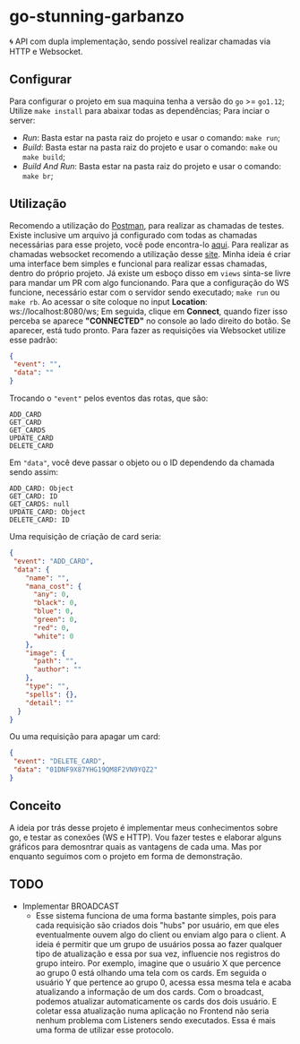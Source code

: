 # go-stunning-garbanzo
🌀 API com dupla implementação, sendo possível realizar chamadas via HTTP e Websocket.

## Configurar
Para configurar o projeto em sua maquina tenha a versão do `go` >= `go1.12`;
Utilize `make install` para abaixar todas as dependências;
Para inciar o server:
 - *Run*: Basta estar na pasta raiz do projeto e usar o comando: `make run`;
 - *Build*: Basta estar na pasta raiz do projeto e usar o comando: `make` ou `make build`;
 - *Build And Run*: Basta estar na pasta raiz do projeto e usar o comando: `make br`;
 
## Utilização
Recomendo a utilização do [Postman](https://www.getpostman.com/), para realizar as chamadas de testes. Existe inclusive um arquivo já configurado com todas as chamadas necessárias para esse projeto, você pode encontra-lo [aqui](https://github.com/RafaelGomides/go-stunning-garbanzo/blob/master/configurations/go-stunning-garbanzo.postman_collection.json).
Para realizar as chamadas websocket recomendo a utilização desse [site](https://www.websocket.org/echo.html). Minha ideia é criar uma interface bem simples e funcional para realizar essas chamadas, dentro do próprio projeto. Já existe um esboço disso em `views` sinta-se livre para mandar um PR com algo funcionando.
Para que a configuração do WS funcione, necessário estar com o servidor sendo executado; `make run` ou `make rb`.
Ao acessar o site coloque no input **Location**: ws://localhost:8080/ws; Em seguida, clique em **Connect**, quando fizer isso perceba se aparece **"CONNECTED"** no console ao lado direito do botão. Se aparecer, está tudo pronto.
Para fazer as requisições via Websocket utilize esse padrão:
```json
{
 "event": "",
 "data": ""
}
```
Trocando o `"event"` pelos eventos das rotas, que são:
```
ADD_CARD
GET_CARD
GET_CARDS
UPDATE_CARD
DELETE_CARD
```
Em `"data"`, você deve passar o objeto ou o ID dependendo da chamada sendo assim:
```
ADD_CARD: Object
GET_CARD: ID
GET_CARDS: null
UPDATE_CARD: Object
DELETE_CARD: ID
```
Uma requisição de criação de card seria:
```json
{
 "event": "ADD_CARD",
 "data": {
    "name": "",
    "mana_cost": {
      "any": 0,
      "black": 0,
      "blue": 0,
      "green": 0,
      "red": 0,
      "white": 0
    },
    "image": {
      "path": "",
      "author": ""
    },
    "type": "",
    "spells": {},
    "detail": ""
  }
}
```
Ou uma requisição para apagar um card:
```json
{
 "event": "DELETE_CARD",
 "data": "01DNF9X87YHG19QM8F2VN9YQZ2"
}
```

## Conceito
A ideia por trás desse projeto é implementar meus conhecimentos sobre go, e testar as conexões (WS e HTTP).
Vou fazer testes e elaborar alguns gráficos para demosntrar quais as vantagens de cada uma. Mas por enquanto seguimos com o projeto em forma de demonstração.

## TODO
 - Implementar BROADCAST
   - Esse sistema funciona de uma forma bastante simples, pois para cada requisição são criados dois "hubs" por usuário, em que eles eventualmente ouvem algo do client ou enviam algo para o client. A ideia é permitir que um grupo de usuários possa ao fazer qualquer tipo de atualização e essa por sua vez, influencie nos registros do grupo inteiro. Por exemplo, imagine que o usuário X que percence ao grupo 0 está olhando uma tela com os cards. Em seguida o usuário Y que pertence ao grupo 0, acessa essa mesma tela e acaba atualizando a informação de um dos cards. Com o broadcast, podemos atualizar automaticamente os cards dos dois usuário. E coletar essa atualização numa aplicação no Frontend não seria nenhum problema com Listeners sendo executados. Essa é mais uma forma de utilizar esse protocolo.
